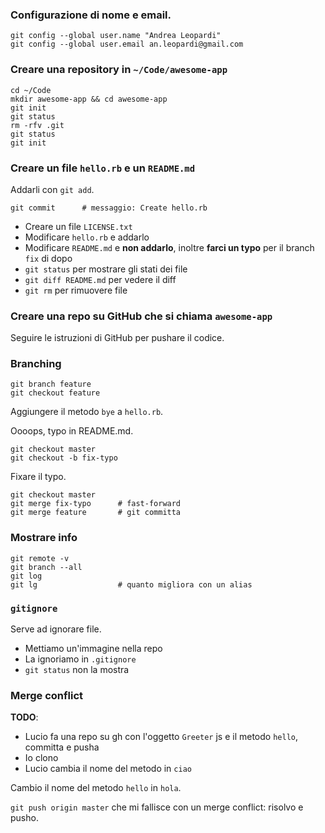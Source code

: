 ### Configurazione di nome e email.

    git config --global user.name "Andrea Leopardi"
    git config --global user.email an.leopardi@gmail.com


### Creare una repository in `~/Code/awesome-app`

    cd ~/Code
    mkdir awesome-app && cd awesome-app
    git init
    git status
    rm -rfv .git
    git status
    git init


### Creare un file `hello.rb` e un `README.md`

Addarli con `git add`.

    git commit      # messaggio: Create hello.rb


- Creare un file `LICENSE.txt`
- Modificare `hello.rb` e addarlo
- Modificare `README.md` e **non addarlo**, inoltre **farci un typo** per il
  branch `fix` di dopo
- `git status` per mostrare gli stati dei file
- `git diff README.md` per vedere il diff
- `git rm` per rimuovere file


### Creare una repo su GitHub che si chiama `awesome-app`

Seguire le istruzioni di GitHub per pushare il codice.


### Branching

    git branch feature
    git checkout feature

Aggiungere il metodo `bye` a `hello.rb`.

Oooops, typo in README.md.

    git checkout master
    git checkout -b fix-typo

Fixare il typo.

    git checkout master
    git merge fix-typo      # fast-forward
    git merge feature       # git committa


### Mostrare info

    git remote -v
    git branch --all
    git log
    git lg                  # quanto migliora con un alias


### `gitignore`

Serve ad ignorare file.

- Mettiamo un'immagine nella repo
- La ignoriamo in `.gitignore`
- `git status` non la mostra


### Merge conflict

**TODO**:
- Lucio fa una repo su gh con l'oggetto `Greeter` js e il metodo `hello`,
    committa e pusha
- Io clono
- Lucio cambia il nome del metodo in `ciao`

Cambio il nome del metodo `hello` in `hola`.

`git push origin master` che mi fallisce con un merge conflict: risolvo e pusho.
